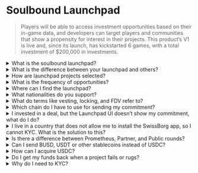 # Soulbound Launchpad

> Players will be able to access investment opportunities based on their in-game data, and developers can target players and communities that show a propensity for interest in their projects. This product’s V1 is live and, since its launch, has kickstarted 6 games, with a total investment of $200,000 in investments.

<details>

<summary>What is the soulbound launchpad? </summary>

The Soulbound Launchpad is a platform that connects gamers with games raising capital based on their digital identity. It enables game developers to target specific players using their digital identities and raise funds.

</details>

<details>

<summary>What is the difference between your launchpad and others? </summary>

Players connected to the Soulbound launchpad through the credential network are granted access to deals tailored to their gaming credentials. This means an FPS player is more likely to receive an opportunity related to FPS gaming.

</details>

<details>

<summary>How are launchpad  projects selected?</summary>

The investment council conducts a thorough multi-stage due diligence process, culminating in a comprehensive report. Across the private market (Venture Capitalist, Business Angels), we maintain some of the most comprehensive and detailed due diligence reports in the GameFi sector.&#x20;

</details>

<details>

<summary>What is the frequency of opportunities? </summary>

Our ability to accept projects depends entirely on the quality of our deal flow. Therefore, we only consider projects that meet high standards of quality.

</details>

<details>

<summary>Where can I find the launchpad? </summary>

You can find the launchpad [here](https://launchpad.xborg.com/).

</details>

<details>

<summary>What nationalities do you support? </summary>

We support the countries supported by SwissBorg. The complete list can be found here: [https://swissborg.com/supported-countries](https://swissborg.com/supported-countries)

</details>

<details>

<summary>What do terms like vesting, locking, and FDV refer to?</summary>

* **Vesting** refers to the period during which the tokens are distributed
* **Locked** refers to the period during which the tokens are locked
* **FDV** refers to the valuation of a token, computed by multiplying its price by the max supply. (Fully Diluted Valuation)

</details>

<details>

<summary>Which chain do I have to use for sending my commitment?</summary>

Ethereum, via USDC (ERC-20).

</details>

<details>

<summary>I invested in a deal, but the Launchpad UI doesn’t show my commitment, what do I do? </summary>

If the launchpad does not show the commitment, please open a support ticket on Discord.&#x20;

</details>

<details>

<summary>I live in a country that does not allow me to install the SwissBorg app, so I cannot KYC. What is the solution to this?</summary>

At the moment, we only support nationalities available on the SwissBorg app. XBorg is actively working on expanding its network, and in time more regions and nationalities will be eligible for KYC.

</details>

<details>

<summary>Is there a difference between Prometheus, Partner, and Public rounds?</summary>

The rounds in which users are eligible vary according to their demographic. Prometheus holders receive the greatest benefits and are not required to pay fees, while other rounds have different fees and allocation sizes.

</details>

<details>

<summary>Can I send BUSD, USDT or other stablecoins instead of USDC?</summary>

Currently, we only support USDC.

</details>

<details>

<summary>How can I acquire USDC?</summary>

SwissBorg is one of the best options to acquire USDC from other cryptocurrencies or fiat.

</details>

<details>

<summary>Do I get my funds back when a project fails or rugs?</summary>

We do thorough due diligence on the launchpad opportunities of XBorg to limit the number of projects that fails.&#x20;

No refund will be implemented if it's deemed the investors' fault.

</details>

<details>

<summary>Why do I need to KYC? </summary>

For XBorg to comply with relevant jurisdiction relative to launchpads.

</details>

